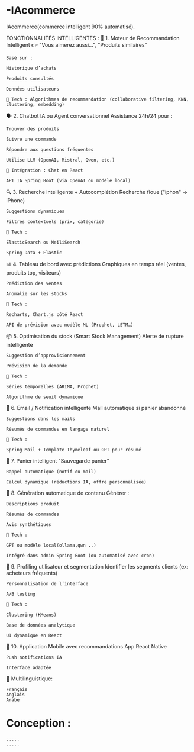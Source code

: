 # -IAcommerce
IAcommerce(commerce intelligent 90% automatisé).

FONCTIONNALITÉS INTELLIGENTES :
    🧠 1. Moteur de Recommandation Intelligent
    👉 "Vous aimerez aussi...", "Produits similaires"
    
    Basé sur :
    
    Historique d’achats
    
    Produits consultés
    
    Données utilisateurs

    🔧 Tech : Algorithmes de recommandation (collaborative filtering, KNN, clustering, embedding)


🗣️ 2. Chatbot IA ou Agent conversationnel
    Assistance 24h/24 pour :
    
    Trouver des produits
    
    Suivre une commande
    
    Répondre aux questions fréquentes
    
    Utilise LLM (OpenAI, Mistral, Qwen, etc.)
    
    🔧 Intégration : Chat en React
    
    API IA Spring Boot (via OpenAI ou modèle local)

🔍 3. Recherche intelligente + Autocomplétion
    Recherche floue ("iphon" → iPhone)
    
    Suggestions dynamiques
    
    Filtres contextuels (prix, catégorie)
    
    🔧 Tech :
    
    ElasticSearch ou MeiliSearch
    
    Spring Data + Elastic

📊 4. Tableau de bord avec prédictions
    Graphiques en temps réel (ventes, produits top, visiteurs)
    
    Prédiction des ventes
    
    Anomalie sur les stocks
    
    🔧 Tech :
    
    Recharts, Chart.js côté React
    
    API de prévision avec modèle ML (Prophet, LSTM…)

📦 5. Optimisation du stock (Smart Stock Management)
    Alerte de rupture intelligente
    
    Suggestion d’approvisionnement
    
    Prévision de la demande
    
    🔧 Tech :
    
    Séries temporelles (ARIMA, Prophet)
    
    Algorithme de seuil dynamique

📧 6. Email / Notification intelligente
    Mail automatique si panier abandonné
    
    Suggestions dans les mails
    
    Résumés de commandes en langage naturel
    
    🔧 Tech :
    
    Spring Mail + Template Thymeleaf ou GPT pour résumé

🛒 7. Panier intelligent
    "Sauvegarde panier"
    
    Rappel automatique (notif ou mail)
    
    Calcul dynamique (réductions IA, offre personnalisée)

📄 8. Génération automatique de contenu
    Générer :
    
    Descriptions produit
    
    Résumés de commandes
    
    Avis synthétiques
    
    🔧 Tech :
    
    GPT ou modèle local(ollama,qwn ..)
    
    Intégré dans admin Spring Boot (ou automatisé avec cron)

🎯 9. Profiling utilisateur et segmentation
    Identifier les segments clients (ex: acheteurs fréquents)
    
    Personnalisation de l’interface
    
    A/B testing
    
    🔧 Tech :
    
    Clustering (KMeans)
    
    Base de données analytique
    
    UI dynamique en React

📱 10. Application Mobile avec recommandations
    App React Native
    
    Push notifications IA
    
    Interface adaptée
📱 Multilinguistique:

    Français
    Anglais
    Arabe

# Conception :
    .....
    .....
